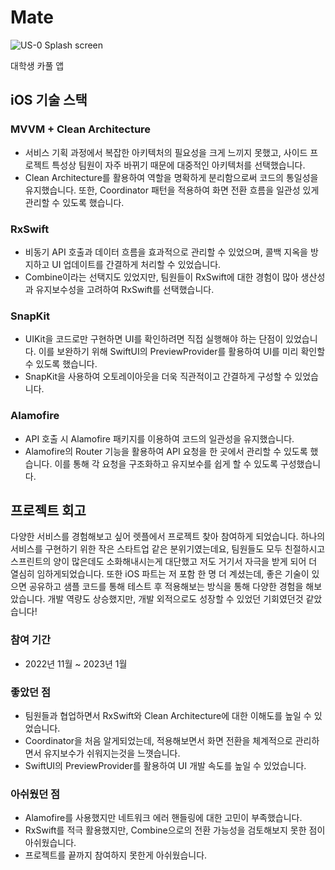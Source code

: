 # Mate
![US-0 Splash screen](https://github.com/user-attachments/assets/6d22849b-b542-4d81-a537-f7a4e566c53c)

대학생 카풀 앱

## iOS 기술 스택
### MVVM + Clean Architecture
- 서비스 기획 과정에서 복잡한 아키텍처의 필요성을 크게 느끼지 못했고, 사이드 프로젝트 특성상 팀원이 자주 바뀌기 때문에 대중적인 아키텍처를 선택했습니다.
- Clean Architecture를 활용하여 역할을 명확하게 분리함으로써 코드의 통일성을 유지했습니다. 또한, Coordinator 패턴을 적용하여 화면 전환 흐름을 일관성 있게 관리할 수 있도록 했습니다.

### RxSwift
- 비동기 API 호출과 데이터 흐름을 효과적으로 관리할 수 있었으며, 콜백 지옥을 방지하고 UI 업데이트를 간결하게 처리할 수 있었습니다.
- Combine이라는 선택지도 있었지만, 팀원들이 RxSwift에 대한 경험이 많아 생산성과 유지보수성을 고려하여 RxSwift를 선택했습니다.

### SnapKit
- UIKit을 코드로만 구현하면 UI를 확인하려면 직접 실행해야 하는 단점이 있었습니다. 이를 보완하기 위해 SwiftUI의 PreviewProvider를 활용하여 UI를 미리 확인할 수 있도록 했습니다.
- SnapKit을 사용하여 오토레이아웃을 더욱 직관적이고 간결하게 구성할 수 있었습니다.

### Alamofire
- API 호출 시 Alamofire 패키지를 이용하여 코드의 일관성을 유지했습니다.
- Alamofire의 Router 기능을 활용하여 API 요청을 한 곳에서 관리할 수 있도록 했습니다. 이를 통해 각 요청을 구조화하고 유지보수를 쉽게 할 수 있도록 구성했습니다.

## 프로젝트 회고
다양한 서비스를 경험해보고 싶어 렛플에서 프로젝트 찾아 참여하게 되었습니다. 
하나의 서비스를 구현하기 위한 작은 스타트업 같은 분위기였는데요, 팀원들도 모두 친절하시고 스프린트의 양이 많은데도 소화해내시는게 대단했고 저도 거기서 자극을 받게 되어 더 열심히 임하게되었습니다. 
또한 iOS 파트는 저 포함 한 명 더 계셨는데, 좋은 기술이 있으면 공유하고 샘플 코드를 통해 테스트 후 적용해보는 방식을 통해 다양한 경험을 해보았습니다.
개발 역량도 상승했지만, 개발 외적으로도 성장할 수 있었던 기회였던것 같았습니다!

### 참여 기간
- 2022년 11월 ~ 2023년 1월  

### 좋았던 점
- 팀원들과 협업하면서 RxSwift와 Clean Architecture에 대한 이해도를 높일 수 있었습니다.  
- Coordinator을 처음 알게되었는데, 적용해보면서 화면 전환을 체계적으로 관리하면서 유지보수가 쉬워지는것을 느꼇습니다.  
- SwiftUI의 PreviewProvider를 활용하여 UI 개발 속도를 높일 수 있었습니다.  

### 아쉬웠던 점
- Alamofire를 사용했지만 네트워크 에러 핸들링에 대한 고민이 부족했습니다.  
- RxSwift를 적극 활용했지만, Combine으로의 전환 가능성을 검토해보지 못한 점이 아쉬웠습니다.
- 프로젝트를 끝까지 참여하지 못한게 아쉬웠습니다.

